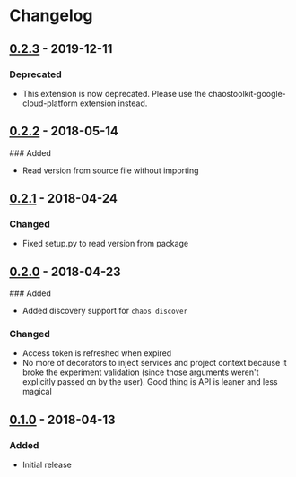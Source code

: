 # Changelog

## [0.2.3][] - 2019-12-11

[0.2.3]: https://github.com/chaostoolkit-incubator/chaostoolkit-google-cloud/compare/0.2.2...0.2.3

### Deprecated

-   This extension is now deprecated. Please use the
    chaostoolkit-google-cloud-platform extension instead.

## [0.2.2][] - 2018-05-14

[0.2.2]: https://github.com/chaostoolkit-incubator/chaostoolkit-google-cloud/compare/0.2.1...0.2.2

### Added

-   Read version from source file without importing

## [0.2.1][] - 2018-04-24

[0.2.1]: https://github.com/chaostoolkit-incubator/chaostoolkit-google-cloud/compare/0.2.0...0.2.1

### Changed

-   Fixed setup.py to read version from package

## [0.2.0][] - 2018-04-23

[0.2.0]: https://github.com/chaostoolkit-incubator/chaostoolkit-google-cloud/compare/0.1.0...0.2.0

### Added

-   Added discovery support for `chaos discover`

### Changed

-   Access token is refreshed when expired
-   No more of decorators to inject services and project context because it
    broke the experiment validation (since those arguments weren't explicitly
    passed on by the user). Good thing is API is leaner and less magical


## [0.1.0][] - 2018-04-13

[0.1.0]: https://github.com/chaostoolkit-incubator/chaostoolkit-google-cloud/tree/0.1.0

### Added

-   Initial release
